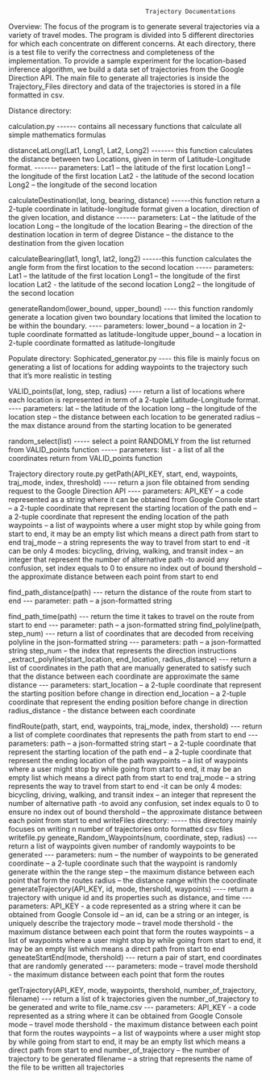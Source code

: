 
                                          Trajectory Documentations 
Overview: The focus of the program is to generate several trajectories via a variety of travel modes. The program is divided into 5 different directories for which each concentrate on different concerns. At each directory, there is a test file to verify the correctness and completeness of the implementation. To provide a sample experiment for the location-based inference algorithm, we build a data set of trajectories from the Google Direction API.  The main file to generate all trajectories is inside the Trajectory_Files directory and data of the trajectories is stored in a file formatted in csv. 

Distance directory:

calculation.py
------ contains all necessary functions that calculate all simple mathematics formulas 

distanceLatLong(Lat1, Long1, Lat2, Long2)
------- this function calculates the distance between two Locations, given in term of Latitude-Longitude format. 
------- parameters: 
           Lat1 – the latitude of the first location 
           Long1 – the longitude of the first location
           Lat2 - the latitude of the second location
           Long2 – the longitude of the second location

calculateDestination(lat, long, bearing, distance)
------this function return a 2-tuple coordinate in latitude-longitude format given a location, direction of the given location, and distance
------ parameters:
         Lat –  the latitude of the location
         Long – the longitude of the location
         Bearing – the direction of the destination location in term of degree 
         Distance – the distance to the destination from the given location

calculateBearing(lat1, long1, lat2, long2)
------this function calculates the angle form from the first location to the second location 
----- parameters: 
            Lat1 – the latitude of the first location 
              Long1 – the longitude of the first location
              Lat2 - the latitude of the second location
              Long2 – the longitude of the second location

generateRandom(lower_bound, upper_bound)
---- this function randomly generate a location given two boundary locations that limited the location to be within the boundary. 
---- parameters: 
             lower_bound – a location in 2-tuple coordinate formatted as latitude-longitude 
             upper_bound – a location in 2-tuple coordinate formatted as latitude-longitude 

Populate directory:
Sophicated_generator.py
  ---- this file is mainly focus on generating a list of locations for adding waypoints to the trajectory such that it’s more realistic in testing 

VALID_points(lat, long, step, radius)
 ---- return a list of locations where each location is represented in term of a 2-tuple Latitude-Longitude format. 
---- parameters: 
             lat – the latitude of the location 
             long – the longitude of the location
            step – the distance between each location to be generated 
            radius – the max distance around from the starting location to be generated 

random_select(list)
----- select a point RANDOMLY from the list returned from VALID_points function
----- parameters:
                list -  a list of all the coordinates return from VALID_points function

Trajectory directory
route.py
getPath(API_KEY, start, end, waypoints, traj_mode, index, threshold)
 ---- return a json file obtained from sending request to the Google Direction API
 ---- parameters: 
            API_KEY – a code represented as a string where it can be obtained from Google Console
            start – a 2-tuple coordinate that represent the starting location of the path 
            end – a 2-tuple coordinate that represent the ending location of the path
            waypoints – a list of waypoints where a user might stop by while going from start to 
                               end, it may be an empty list which means a direct path from start to end
            traj_mode – a string represents the way to travel from start to end
                              -it can be only 4 modes: bicycling, driving, walking, and transit
            index – an integer that represent the number of alternative path
                      -to avoid any confusion, set index equals to 0 to ensure no index out of bound 
           thershold – the approximate distance between each point from start to end

find_path_distance(path)
--- return the distance of the route from start to end
--- parameter: path – a json-formatted string            
           
find_path_time(path)
--- return the time it takes to travel on the route from start to end
--- parameter: path – a json-formatted string
find_polyline(path, step_num)
--- return a list of coordinates that are decoded from receiving polyline in the json-formatted string
--- parameters: 
            path – a json-formatted string
            step_num – the index that represents the direction instructions
_extract_polyline(start_location, end_location, radius_distance)
--- return a list of coordinates in the path that are manually generated to satisfy such that the distance between each coordinate are approximate the same distance 
--- parameters: 
            start_location – a 2-tuple coordinate that represent the starting position before change in 
                                     direction
            end_location – a 2-tuple coordinate that represent the ending position before change in
                                    direction 
            radius_distance -  the distance between each coordinate

findRoute(path, start, end, waypoints, traj_mode, index, thershold)
--- return a list of complete coordinates that represents the path from start to end
--- parameters: 
           path – a json-formatted string
           start – a 2-tuple coordinate that represent the starting location of the path 
            end – a 2-tuple coordinate that represent the ending location of the path
            waypoints – a list of waypoints where a user might stop by while going from start to 
                               end, it may be an empty list which means a direct path from start to end
            traj_mode – a string represents the way to travel from start to end
                              -it can be only 4 modes: bicycling, driving, walking, and transit
            index – an integer that represent the number of alternative path
                      -to avoid any confusion, set index equals to 0 to ensure no index out of bound 
           thershold – the approximate distance between each point from start to end
writeFiles directory:
----- this directory mainly focuses on writing n number of trajectories onto formatted csv files
writefile.py
geneate_Random_Waypoints(num, coordinate, step, radius)
--- return a list of waypoints given number of randomly waypoints to be generated
--- parameters: 
          num – the number of waypoints to be generated
          coordinate – a 2-tuple coordinate such that the waypoint is randomly generate within the 
                              the range
          step – the maximum distance between each point that form the routes 
          radius – the distance range within the coordinate 
generateTrajectory(API_KEY,  id, mode, thershold, waypoints)
---- return a trajectory with unique id and its properties such as distance, and time
--- parameters: 
            API_KEY - a code represented as a string where it can be obtained from Google Console
            id – an id, can be a string or an integer, is uniquely describe the trajectory 
            mode – travel mode 
           thershold - the maximum distance between each point that form the routes
           waypoints – a list of waypoints where a user might stop by while going from start to 
                               end, it may be an empty list which means a direct path from start to end
geneateStartEnd(mode, thershold)
--- return a pair of start, end coordinates that are randomly generated
--- parameters: 
           mode – travel mode
           thershold - the maximum distance between each point that form the routes
 

    
getTrajectory(API_KEY, mode, waypoints, thershold, number_of_trajectory, filename)
--- return a list of k trajectories given the number_of_trajectory to be generated and write to file_name.csv 
--- parameters: 
         API_KEY - a code represented as a string where it can be obtained from Google Console
        mode – travel mode 
        thershold - the maximum distance between each point that form the routes
        waypoints – a list of waypoints where a user might stop by while going from start to 
                               end, it may be an empty list which means a direct path from start to end
        number_of_trajectory – the number of trajectory to be generated 
        filename – a string that represents the name of the file to be written all trajectories

    




  
